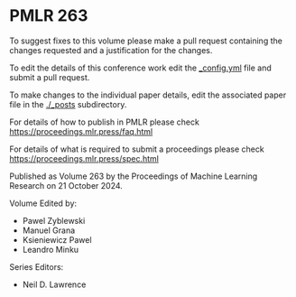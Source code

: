 # PMLR 263

To suggest fixes to this volume please make a pull request containing the changes requested and a justification for the changes.

To edit the details of this conference work edit the [_config.yml](./_config.yml) file and submit a pull request.

To make changes to the individual paper details, edit the associated paper file in the [./_posts](./_posts) subdirectory.

For details of how to publish in PMLR please check https://proceedings.mlr.press/faq.html

For details of what is required to submit a proceedings please check https://proceedings.mlr.press/spec.html



Published as Volume 263 by the Proceedings of Machine Learning Research on 21 October 2024.

Volume Edited by:
  * Pawel Zyblewski
  * Manuel Grana
  * Ksieniewicz Pawel
  * Leandro Minku

Series Editors:
  * Neil D. Lawrence
